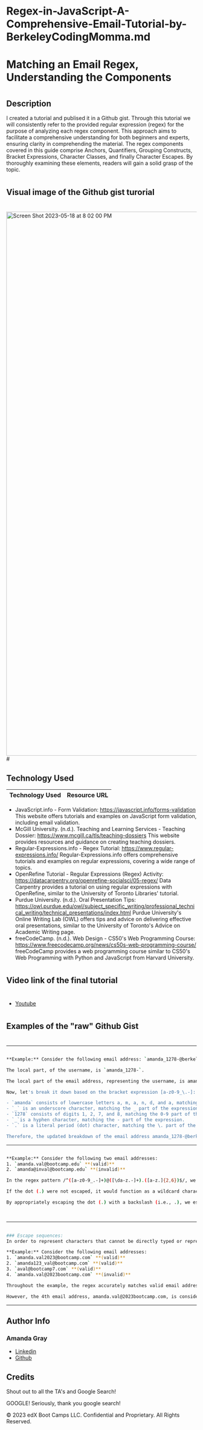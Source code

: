 # Regex-in-JavaScript-A-Comprehensive-Email-Tutorial-by-BerkeleyCodingMomma.md
#
# Matching an Email Regex, Understanding the Components
#
## Description 
I created a tutorial and publised it in a Github gist. Through this tutorial we will consistently refer to the provided regular expression (regex) for the purpose of analyzing each regex component. This approach aims to facilitate a comprehensive understanding for both beginners and experts, ensuring clarity in comprehending the material. The regex components covered in this guide comprise Anchors, Quantifiers, Grouping Constructs, Bracket Expressions, Character Classes, and finally Character Escapes. By thoroughly examining these elements, readers will gain a solid grasp of the topic.
#
## Visual image of the Github gist turorial
#
<img width="1437" alt="Screen Shot 2023-05-18 at 8 02 00 PM" src="https://github.com/Berkeleycodingmomma/Regex-in-JavaScript-A-Comprehensive-Email-Tutorial-by-BerkeleyCodingMomma.md/assets/127444682/6d3bb6d1-cb19-46d7-b408-862d38eeee96">
#

## Technology Used 

| Technology Used         | Resource URL           | 
| ------------- |:-------------:| 
* JavaScript.info - Form Validation: https://javascript.info/forms-validation
This website offers tutorials and examples on JavaScript form validation, including email validation.
* McGill University. (n.d.). Teaching and Learning Services - Teaching Dossier: https://www.mcgill.ca/tls/teaching-dossiers
This website provides resources and guidance on creating teaching dossiers.
* Regular-Expressions.info - Regex Tutorial: https://www.regular-expressions.info/
Regular-Expressions.info offers comprehensive tutorials and examples on regular expressions, covering a wide range of topics.
* OpenRefine Tutorial - Regular Expressions (Regex) Activity: https://datacarpentry.org/openrefine-socialsci/05-regex/
Data Carpentry provides a tutorial on using regular expressions with OpenRefine, similar to the University of Toronto Libraries' tutorial.
* Purdue University. (n.d.). Oral Presentation Tips: https://owl.purdue.edu/owl/subject_specific_writing/professional_technical_writing/technical_presentations/index.html
Purdue University's Online Writing Lab (OWL) offers tips and advice on delivering effective oral presentations, similar to the University of Toronto's Advice on Academic Writing page.
* freeCodeCamp. (n.d.). Web Design - CS50's Web Programming Course: https://www.freecodecamp.org/news/cs50s-web-programming-course/
freeCodeCamp provides a web programming course similar to CS50's Web Programming with Python and JavaScript from Harvard University.
#
## Video link of the final tutorial
#
* [Youtube](https://youtu.be/3Mm9cNflXwk)
#

## Examples of the "raw" Github Gist
#
--------------------------------------------------------------------------------------------------------------------------------------------------------

 ```sh

**Example:** Consider the following email address: `amanda_1278-@berkeleybootcamp.edu`

The local part, of the username, is `amanda_1278-`.

The local part of the email address, representing the username, is amanda_1278-.

Now, let's break it down based on the bracket expression [a-z0-9_\.-]:

- `amanda` consists of lowercase letters a, m, a, n, d, and a, matching the a-z part of the expression.
- `_` is an underscore character, matching the _ part of the expression.
- `1278` consists of digits 1, 2, 7, and 8, matching the 0-9 part of the expression.
- `_`is a hyphen character, matching the - part of the expression.
- `.` is a literal period (dot) character, matching the \. part of the expression.

Therefore, the updated breakdown of the email address amanda_1278-@berkeleybootcamp.edu aligns with the bracket expression and its respective components.

```

--------------------------------------------------------------------------------------------------------------------------------------------------------

```sh

**Example:** Consider the following two email addresses:
1. `amanda.val@bootcamp.edu` **(valid)**
2. `amanda@inval@bootcamp.edu` **(invalid)**

In the regex pattern /^([a-z0-9_.-]+)@([\da-z.-]+).([a-z.]{2,6})$/, we utilize the backslash to escape the dot (.) within the pattern. Specifically, . is employed to match a literal period character within an email address. This approach guarantees the accurate identification of valid email addresses, as demonstrated in the email address amanda.val@bootcamp.edu (valid), while correctly dismissing invalid email addresses, as illustrated in the email address amanda@inval@bootcamp.edu (invalid).

If the dot (.) were not escaped, it would function as a wildcard character, potentially matching any character in its place. Consequently, the regex would erroneously identify invalid email addresses.

By appropriately escaping the dot (.) with a backslash (i.e., .), we establish that the regex only matches valid email addresses that contain literal periods in the appropriate positions. This practice prevents the dot from behaving as a wildcard and ensures more precise pattern matching.

    
```

--------------------------------------------------------------------------------------------------------------------------------------------------------

```sh
  
### Escape sequences: 
In order to represent characters that cannot be directly typed or represented in a string, we use escape sequences. These sequences begin with a backslash () followed by one or more letters. In the context of the email regex, the escape sequence \d is used to represent any digit from 0 to 9. It acts as a shorthand notation for the character class [0-9]. By utilizing escape sequences, we can conveniently include these special characters in our regular expressions.

**Example:** Consider the following email addresses:
1. `amanda.val2023@bootcamp.com` **(valid)**
2. `amanda123_val@bootcamp.com` **(valid)**
3. `aval@bootcamp7.com` **(valid)**
4. `amanda.val@2023bootcamp.com` **(invalid)**

Throughout the example, the regex accurately matches valid email addresses that contain digits, such as the 1st, 2nd, and 3rd email addresses mentioned above. The use of the escape sequence \d allows the regex to represent any digit from 0 to 9, serving as a shorthand notation for the character class [0-9]. This enables the regex to identify valid email addresses containing digits in both the username and domain parts.

However, the 4th email address, amanda.val@2023bootcamp.com, is considered invalid because it starts with a digit immediately after the @ symbol. This violates the regex pattern provided, which does not allow domain names to start with a digit. Therefore, the regex fails to match the 4th email address and labels it as invalid.


```

--------------------------------------------------------------------------------------------------------------------------------------------------------

## Author Info

### Amanda Gray

* [Linkedin](https://www.linkedin.com/in/amanda-gray-831a65254/)
* [Github]()

## Credits

Shout out to all the TA's and Google Search!

GOOGLE!  Seriously, thank you google search!





© 2023 edX Boot Camps LLC. Confidential and Proprietary. All Rights Reserved.










